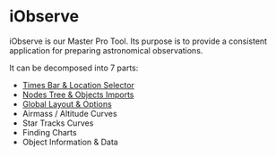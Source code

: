 # iObserve

iObserve is our Master Pro Tool. Its purpose is to provide a consistent application for preparing astronomical
observations. 

<ThemedImage prefix="iobserve-4k" alt="iObserve in 4k"/>

It can be decomposed into 7 parts:

* [Times Bar & Location Selector](./iobserve/timesbar)
* [Nodes Tree & Objects Imports](./iobserve/nodestree)
* [Global Layout & Options](./iobserve/layoutoptions)
* Airmass / Altitude Curves
* Star Tracks Curves
* Finding Charts
* Object Information & Data 
